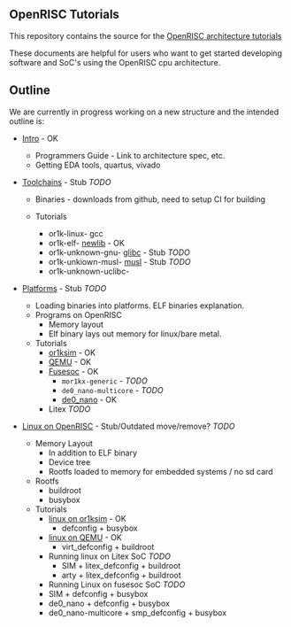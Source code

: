 ## OpenRISC Tutorials

This repository contains the source for the [OpenRISC architecture tutorials](https://openrisc.io/tutorials/)

These documents are helpful for users who want to get started
developing software and SoC's using the OpenRISC cpu architecture.

## Outline

We are currently in progress working on a new structure
and the intended outline is:

 - [Intro](https://openrisc.io/tutorials/) - OK
   - Programmers Guide - Link to architecture spec, etc.
   - Getting EDA tools, quartus, vivado

 - [Toolchains](https://openrisc.io/tutorials/toolchains.html) - Stub *TODO*
   - Binaries - downloads from github, need to setup CI for building

   - Tutorials
     - or1k-linux-          gcc
     - or1k-elf-            [newlib](https://openrisc.io/tutorials/newlib.html) - OK
     - or1k-unknown-gnu-    [glibc](https://openrisc.io/tutorials/glibc.html) - Stub *TODO*
     - or1k-unkiown-musl-   [musl](https://openrisc.io/tutorials/musl.html) - Stub *TODO*
     - or1k-unknown-uclibc-

 - [Platforms](https://openrisc.io/tutorials/platforms.html) - Stub *TODO*
   - Loading binaries into platforms. ELF binaries explanation.
   - Programs on OpenRISC
     - Memory layout
     - Elf binary lays out memory for linux/bare metal.
   - Tutorials
     - [or1ksim](https://openrisc.io/tutorials/or1ksim/) - OK
     - [QEMU](https://openrisc.io/tutorials/platform/qemu.html) - OK
     - [Fusesoc](https://openrisc.io/tutorials/fusesoc.html) - OK
       - `mor1kx-generic` - *TODO*
       - `de0_nano-multicore` - *TODO*
       - [de0_nano](https://openrisc.io/tutorials/de0_nano/) - OK
     - Litex *TODO*

  - [Linux on OpenRISC](https://openrisc.io/tutorials/docs/Linux.html) - Stub/Outdated move/remove? *TODO*
    - Memory Layout
      - In addition to ELF binary
      - Device tree
      - Rootfs loaded to memory for embedded systems / no sd card
    - Rootfs
      - buildroot
      - busybox
    - Tutorials
      - [linux on or1ksim](https://openrisc.io/tutorials/docs/linux-on-or1ksim.html) - OK
        - defconfig + busybox
      - [linux on QEMU](https://openrisc.io/tutorials/docs/linux-on-qemu.html) - OK
        - virt_defconfig + buildroot
      - Running linux on Litex SoC *TODO*
        - SIM + litex_defconfig + buildroot
        - arty + litex_defconfig + buildroot
      -  Running Linux on fusesoc SoC *TODO*
        - SIM + defconfig + busybox
        - de0_nano + defconfig + busybox
        - de0_nano-multicore + smp_defconfig + busybox
